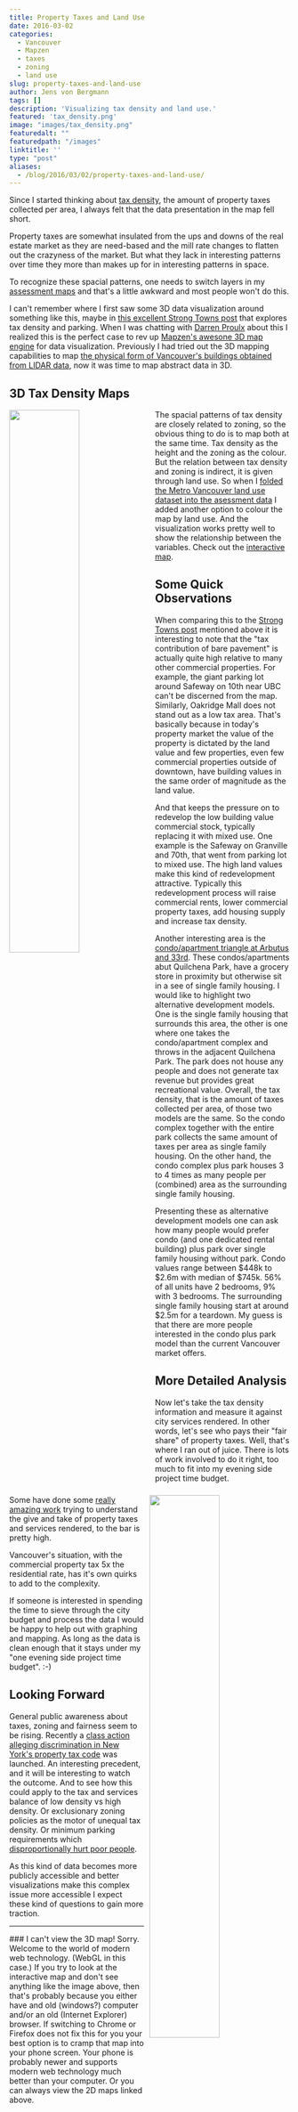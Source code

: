 ```yaml
---
title: Property Taxes and Land Use
date: 2016-03-02
categories:
  - Vancouver
  - Mapzen
  - taxes
  - zoning
  - land use
slug: property-taxes-and-land-use
author: Jens von Bergmann
tags: []
description: 'Visualizing tax density and land use.'
featured: 'tax_density.png'
image: "images/tax_density.png"
featuredalt: ""
featuredpath: "/images"
linktitle: ''
type: "post"
aliases:
  - /blog/2016/03/02/property-taxes-and-land-use/
---
```





Since I started thinking about [tax density](http://doodles.mountainmath.ca/blog/2015/05/31/density-in-vancouver/),
the amount of property taxes collected per area, I always felt that the data presentation in the map fell short.

Property taxes are somewhat insulated from the ups and downs of the real estate market as they are need-based and the mill
rate changes to flatten out the crazyness of the market. But what they lack in interesting patterns over time they more than
makes up for in interesting patterns in space.

To recognize these spacial patterns, one needs to switch layers in my
[assessment maps](https://mountainmath.ca/map/assessment?zoom=14&lat=49.2741&lng=-123.1321&layer=10) and that's
a little awkward and most people won't do this.

I can't remember where I first saw some 3D data visualization around something like this, maybe in
[this excellent Strong Towns post](http://www.strongtowns.org/journal/2015/11/18/mapping-the-effects-of-parking-minimums) that
explores tax density and parking.
When I was chatting with [Darren Proulx](https://twitter.com/dnproulx) about this I realized this is the perfect case
to rev up [Mapzen's awesone 3D map engine](https://mapzen.com) for data visualization. Previously I had tried out the 3D
mapping capabilities to map 
[the physical form of Vancouver's buildings obtained from LIDAR data](https://mountainmath.ca/vancouver_lidar/map),
now it was time to map abstract data in 3D.
<!-- more -->

## 3D Tax Density Maps
<a href="https://mountainmath.ca/assessment_gl/map?zoom=14&lat=49.2814&lng=-123.1312" target="_blank"><img  src="images/tax_density.png" style="width:50%;float:left;margin-right:10px;"></a> 
The spacial patterns of tax density are closely related to zoning, so the obvious thing to do is to map both at the same
time. Tax density as the height and the zoning as the colour. But the relation between tax density and zoning is indirect,
it is given through land use. So when I 
[folded the Metro Vancouver land use dataset into the asessment data](http://doodles.mountainmath.ca/blog/2016/01/31/land-use/)
I added another option to colour the map by land use. And the visualization works pretty well to show the relationship
between the variables.
Check out the <a class='btn' href="https://mountainmath.ca/assessment_gl/map?zoom=14&lat=49.2814&lng=-123.1312" target="_blank">interactive map</a>. 

## Some Quick Observations
When comparing this to the [Strong Towns post](http://www.strongtowns.org/journal/2015/11/18/mapping-the-effects-of-parking-minimums)
mentioned above it is interesting to note that the "tax contribution of bare pavement" is actually quite high relative to
many other commercial properties. For example, the giant parking lot around Safeway on 10th near UBC can't be discerned
from the map. Similarly, Oakridge Mall does not stand out as a low tax area. That's basically because in today's property
market the value of the property is dictated by the land value and few properties, even few commercial properties outside
of downtown, have building values in the same order of magnitude as the land value.

And that keeps the pressure on to redevelop the low building value commercial stock, typically replacing it with mixed use.
One example is the Safeway on Granville and 70th, that went from parking lot to mixed use. The high land values make this
kind of redevelopment attractive. Typically this redevelopment process will raise commercial rents, lower commercial
property taxes, add housing supply and increase tax density.

<a href="https://mountainmath.ca/assessment_gl/map?zoom=16&lat=49.2433&lng=-123.151" target="_blank"><img  src="images/triangle.png" style="width:50%;float:right;margin-left:10px;"></a> 
Another interesting area is the 
<a href="https://mountainmath.ca/assessment_gl/map?zoom=16&lat=49.2433&lng=-123.151" target="_blank">condo/apartment triangle at Arbutus and 33rd</a>. 
These condos/apartments abut Quilchena Park, have a grocery store in proximity but otherwise sit in a see of single family housing.
I would like to highlight two alternative development models. One is the single family housing that surrounds this area,
the other is one where one takes the condo/apartment complex and throws in the adjacent Quilchena Park. The park does not
house any people and does not generate tax revenue but provides great recreational value. Overall, the tax density, that is the
amount of taxes collected per area, of those two models are the same. So the condo complex together with the entire park
collects the same amount of taxes per area as single family housing. On the other hand, the condo complex plus park houses
3 to 4 times as many people per (combined) area as the surrounding single family housing. 

Presenting these as alternative
development models one can ask how many people would prefer condo (and one dedicated rental building) plus park over
single family housing without park. 
Condo values range between $448k to $2.6m with median of $745k. 56% of all units have 2 bedrooms, 9% with 3 bedrooms.
The surrounding single family housing start at
around $2.5m for a teardown. My guess is that there are more people interested in the condo plus park model than the
current Vancouver market offers.

## More Detailed Analysis
Now let's take the tax density information and measure it against city services rendered. In other words, let's see who
pays their "fair share" of property taxes. Well, that's where I ran out of juice. There is lots of
work involved to do it right, too much to fit into my evening side project time budget. 

Some have done some
[really amazing work](http://mapstoryblog.thenittygritty.org/costofstreets/) trying to understand the give and take of
property taxes and services rendered, to the bar is pretty high.

Vancouver's situation, with the commercial property tax 5x the residential rate, has it's own quirks to add to the
complexity.  

If someone is interested in spending the time to sieve through the city budget and process the data I would be happy to help out
with graphing and mapping. As long as the data is clean enough that it stays under my "one evening side project time budget". :-)

## Looking Forward
General public awareness about taxes, zoning and fairness seem to be rising. Recently a
[class action alleging discrimination in New York's property tax code](http://www.capitalnewyork.com/article/city-hall/2014/02/8540903/lawsuit-claims-discrimination-real-estate-taxes)
was launched. An interesting precedent, and it will be interesting to watch the outcome. 
And to see how this could apply to the tax and services balance
of low density vs high density. Or exclusionary zoning policies as the motor of unequal tax density.
Or minimum parking requirements which [disproportionally hurt poor people](https://www.washingtonpost.com/news/in-theory/wp/2016/03/03/how-parking-requirements-hurt-the-poor/).

As this kind of data becomes more publicly accessible and better visualizations make this complex issue more
accessible I expect these kind of questions to gain more traction.

<hr>
### I can't view the 3D map!
Sorry. Welcome to the world of modern web technology. (WebGL in this case.) If you try to look at the interactive map and don't see anything like the image above, then that's probably because
you either have and old (windows?) computer and/or an old (Internet Explorer) browser. If switching to Chrome or Firefox does
not fix this for you your best option is to cramp that map into your phone screen. Your phone is probably newer and supports
modern web technology much better than your computer. Or you can always view the 2D maps linked above. 
